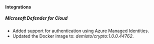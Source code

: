 
#### Integrations
##### Microsoft Defender for Cloud
- Added support for authentication using Azure Managed Identities.
- Updated the Docker image to: *demisto/crypto:1.0.0.44762*.
